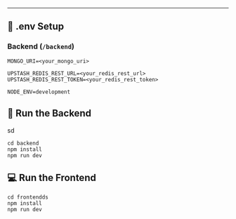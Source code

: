 
---

## 🧪 .env Setup

### Backend (`/backend`)

```
MONGO_URI=<your_mongo_uri>

UPSTASH_REDIS_REST_URL=<your_redis_rest_url>
UPSTASH_REDIS_REST_TOKEN=<your_redis_rest_token>

NODE_ENV=development
```

## 🔧 Run the Backend
sd
```
cd backend
npm install
npm run dev
```

## 💻 Run the Frontend 

```
cd frontendds
npm install
npm run dev
```